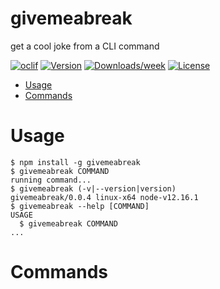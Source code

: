 givemeabreak
============

get a cool joke from a CLI command

[![oclif](https://img.shields.io/badge/cli-oclif-brightgreen.svg)](https://oclif.io)
[![Version](https://img.shields.io/npm/v/givemeabreak.svg)](https://npmjs.org/package/givemeabreak)
[![Downloads/week](https://img.shields.io/npm/dw/givemeabreak.svg)](https://npmjs.org/package/givemeabreak)
[![License](https://img.shields.io/npm/l/givemeabreak.svg)](https://github.com/VimukthiMayadunne/givemeabreak/blob/master/package.json)

<!-- toc -->
* [Usage](#usage)
* [Commands](#commands)
<!-- tocstop -->
# Usage
<!-- usage -->
```sh-session
$ npm install -g givemeabreak
$ givemeabreak COMMAND
running command...
$ givemeabreak (-v|--version|version)
givemeabreak/0.0.4 linux-x64 node-v12.16.1
$ givemeabreak --help [COMMAND]
USAGE
  $ givemeabreak COMMAND
...
```
<!-- usagestop -->
# Commands
<!-- commands -->

<!-- commandsstop -->
